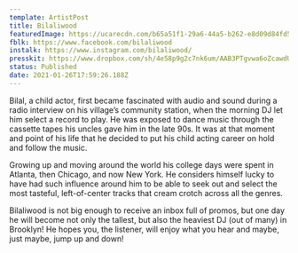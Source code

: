 ```yaml
---
template: ArtistPost
title: Bilaliwood
featuredImage: https://ucarecdn.com/b65a51f1-29a6-44a5-b262-e8d09d84fd5e/-/crop/610x435/0,49/-/preview/
fblk: https://www.facebook.com/bilaliwood
instalk: https://www.instagram.com/bilaliwood/
presskit: https://www.dropbox.com/sh/4e58p9g2c7nk6um/AAB3PTgvwa6oZcawdUAEf633a?dl=0
status: Published
date: 2021-01-26T17:59:26.188Z
---
```

Bilal, a child actor, first became fascinated with audio and sound during a radio interview on his village’s community station, when the morning DJ let him select a record to play. He was exposed to dance music through the cassette tapes his uncles gave him in the late 90s. It was at that moment and point of his life that he decided to put his child acting career on hold and follow the music. 

Growing up and moving around the world his college days were spent in Atlanta, then Chicago, and now New York. He considers himself lucky to have had such influence around him to be able to seek out and select the most tasteful, left-of-center tracks that cream crotch across all the genres. 

Bilaliwood is not big enough to receive an inbox full of promos, but one day he will become not only the tallest, but also the heaviest DJ (out of many) in Brooklyn! He hopes you, the listener, will enjoy what you hear and maybe, just maybe, jump up and down!